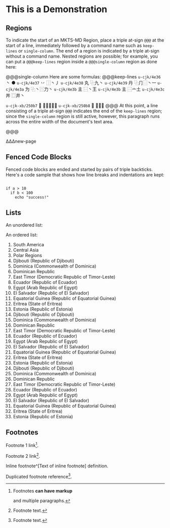 
# This is a Demonstration

## Regions

To indicate the start of an MKTS-MD Region, place a triple at-sign `@@@`
at the start of a line, immediately followed by a command name such as
`keep-lines` or `single-column`. The end of a region is indicated by a
triple at-sign without a command name. Nested regions are possible; for example,
you can put a `@@@keep-lines` region inside a `@@@single-column` region as
done here:


@@@single-column
Here are some formulas:
@@@keep-lines
`u-cjk/4e36`  丶   ●
`u-cjk/4e37`  丷   ⿰丶丿
`u-cjk/4e38`  丸   ⿻九丶
`u-cjk/4e39`  丹   ⿻⺆⿱丶一
`u-cjk/4e3a`  为   ⿻丶⿵力丶
`u-cjk/4e3b`  主   ⿱丶王
`u-cjk/4e3b`  主   ⿱亠土
`u-cjk/4e3c`  丼   ⿴井丶

`u-cjk-xb/250b7`  𥂷   ⿱⿰告巨皿
`u-cjk-xb/250b8`  𥂸   ⿱楊皿
@@@
At this point, a line consisting of a  triple at-sign `@@@`
indicates the end of the `keep-lines` region; since the
`single-column` region is still active, however, this
paragraph runs across the entire width of the document's text
area.

@@@

∆∆∆new-page


## Fenced Code Blocks

Fenced code blocks are ended and started by pairs of triple backticks.
Here's a code sample that shows how line breaks and indentations are
kept:

```

if a > 10
  if b < 100
    echo "success!"
```


## Lists
An unordered list:

<!--
* America
* Europe
* Australia

  (includes Oceania) -->


An ordered list:

1) South America
1) Central Asia
1) Polar Regions
1) Djibouti (Republic of Djibouti)
1) Dominica (Commonwealth of Dominica)
1) Dominican Republic
1) East Timor (Democratic Republic of Timor-Leste)
1) Ecuador (Republic of Ecuador)
1) Egypt (Arab Republic of Egypt)
1) El Salvador (Republic of El Salvador)
1) Equatorial Guinea (Republic of Equatorial Guinea)
1) Eritrea (State of Eritrea)
1) Estonia (Republic of Estonia)
1) Djibouti (Republic of Djibouti)
1) Dominica (Commonwealth of Dominica)
1) Dominican Republic
1) East Timor (Democratic Republic of Timor-Leste)
1) Ecuador (Republic of Ecuador)
1) Egypt (Arab Republic of Egypt)
1) El Salvador (Republic of El Salvador)
1) Equatorial Guinea (Republic of Equatorial Guinea)
1) Eritrea (State of Eritrea)
1) Estonia (Republic of Estonia)
1) Djibouti (Republic of Djibouti)
1) Dominica (Commonwealth of Dominica)
1) Dominican Republic
1) East Timor (Democratic Republic of Timor-Leste)
1) Ecuador (Republic of Ecuador)
1) Egypt (Arab Republic of Egypt)
1) El Salvador (Republic of El Salvador)
1) Equatorial Guinea (Republic of Equatorial Guinea)
1) Eritrea (State of Eritrea)
1) Estonia (Republic of Estonia)


## Footnotes

Footnote 1 link[^first].

Footnote 2 link[^second].

Inline footnote^[Text of inline footnote] definition.

Duplicated footnote reference[^second].

[^first]: Footnotes **can have markup**

    and multiple paragraphs.

[^second]: Footnote text.








